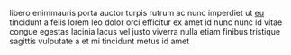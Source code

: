 libero enimmauris porta auctor turpis rutrum ac nunc imperdiet ut
[eu](generated_webpages/nec8.md) tincidunt a felis lorem leo dolor orci
efficitur ex amet id nunc nunc id vitae congue egestas lacinia lacus vel justo
viverra nulla etiam finibus tristique sagittis vulputate a et mi tincidunt
metus id amet